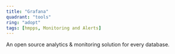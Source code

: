 ```yaml
---
title: "Grafana"
quadrant: "tools"
ring: "adopt"
tags: [hmpps, Monitoring and Alerts]
---
```


An open source analytics & monitoring solution for every database.
